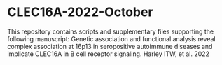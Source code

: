 # CLEC16A-2022-October
This repository contains scripts and supplementary files supporting the following manuscript: 
Genetic association and functional analysis reveal complex association at 16p13 in seropositive autoimmune diseases and implicate CLEC16A in B cell receptor signaling.
Harley ITW, et al. 2022
